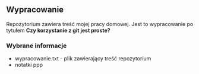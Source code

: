 ## Wypracowanie

Repozytorium zawiera treść mojej pracy domowej.
Jest to wypracowanie po tytułem **Czy korzystanie z git jest proste?**

### Wybrane informacje

- wypracowanie.txt - plik zawierający treść repozytorium
- notatki ppp
